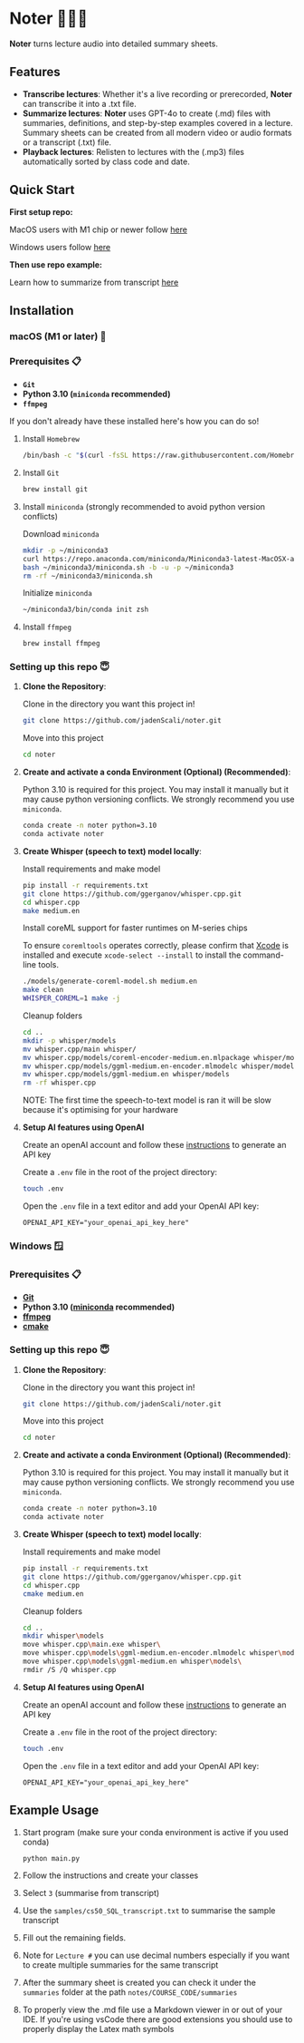 # Noter 👩🏻‍🏫

**Noter** turns lecture audio into detailed summary sheets.

## Features

- **Transcribe lectures**: Whether it's a live recording or prerecorded, **Noter** can transcribe it into a .txt file.
- **Summarize lectures**: **Noter** uses GPT-4o to create (.md) files with summaries, definitions, and step-by-step examples covered in a lecture. Summary sheets can be created from all modern video or audio formats or a transcript (.txt) file.
- **Playback lectures**: Relisten to lectures with the (.mp3) files automatically sorted by class code and date.

## Quick Start

**First setup repo:**

MacOS users with M1 chip or newer follow [here](#macos-m1-or-later-)

Windows users follow [here](#windows-)

**Then use repo example:**

Learn how to summarize from transcript [here](#example-usage)

## Installation
### macOS (M1 or later) 🍎

### Prerequisites 📋
- **`Git`**
- **Python 3.10 (`miniconda` recommended)**
- **`ffmpeg`**

If you don't already have these installed here's how you can do so!

1. Install `Homebrew`
     ```bash
     /bin/bash -c "$(curl -fsSL https://raw.githubusercontent.com/Homebrew/install/HEAD/install.sh)"
     ```

2. Install `Git`
     ```bash
     brew install git
     ```
     
3. Install `miniconda` (strongly recommended to avoid python version conflicts)

   Download `miniconda`
     ```bash
     mkdir -p ~/miniconda3
     curl https://repo.anaconda.com/miniconda/Miniconda3-latest-MacOSX-arm64.sh -o ~/miniconda3/miniconda.sh
     bash ~/miniconda3/miniconda.sh -b -u -p ~/miniconda3
     rm -rf ~/miniconda3/miniconda.sh
     ```

   Initialize `miniconda`
     ```bash
     ~/miniconda3/bin/conda init zsh
     ```

4. Install `ffmpeg`
     ```bash
     brew install ffmpeg
     ```
  
### Setting up this repo 😇

1. **Clone the Repository**:

    Clone in the directory you want this project in!
    ```bash
    git clone https://github.com/jadenScali/noter.git
    ```

    Move into this project
    ```bash
    cd noter
    ```
    
2. **Create and activate a conda Environment (Optional) (Recommended)**:

   Python 3.10 is required for this project. You may install it manually but it may cause python versioning conflicts. We strongly recommend you use `miniconda`.
    ```bash
    conda create -n noter python=3.10
    conda activate noter
    ```

3. **Create Whisper (speech to text) model locally**:

   Install requirements and make model
    ```bash
    pip install -r requirements.txt
    git clone https://github.com/ggerganov/whisper.cpp.git
    cd whisper.cpp
    make medium.en
    ```

   Install coreML support for faster runtimes on M-series chips
   
   To ensure `coremltools` operates correctly, please confirm that [Xcode](https://developer.apple.com/xcode/) is installed and execute `xcode-select --install` to install the command-line tools.
     ```bash
     ./models/generate-coreml-model.sh medium.en
     make clean
     WHISPER_COREML=1 make -j
     ```

   Cleanup folders
     ```bash
     cd ..
     mkdir -p whisper/models
     mv whisper.cpp/main whisper/
     mv whisper.cpp/models/coreml-encoder-medium.en.mlpackage whisper/models
     mv whisper.cpp/models/ggml-medium.en-encoder.mlmodelc whisper/models
     mv whisper.cpp/models/ggml-medium.en whisper/models
     rm -rf whisper.cpp
     ```

     NOTE: The first time the speech-to-text model is ran it will be slow because it's optimising for your hardware

4. **Setup AI features using OpenAI**

   Create an openAI account and follow these [instructions](https://help.openai.com/en/articles/8867743-assign-api-key-permissions) to generate an API key

   Create a `.env` file in the root of the project directory:
     ```bash
     touch .env
     ```
   Open the `.env` file in a text editor and add your OpenAI API key:
     ```env
     OPENAI_API_KEY="your_openai_api_key_here"
     ```

### Windows 🪟

### Prerequisites 📋
- **[Git](https://git-scm.com/book/en/v2/Getting-Started-Installing-Git)**
- **Python 3.10 ([miniconda](https://docs.anaconda.com/miniconda/#quick-command-line-install) recommended)**
- **[ffmpeg](https://www.ffmpeg.org/download.html)**
- **[cmake](https://cmake.org/download/)**
  
### Setting up this repo 😇

1. **Clone the Repository**:

    Clone in the directory you want this project in!
    ```bash
    git clone https://github.com/jadenScali/noter.git
    ```

    Move into this project
    ```bash
    cd noter
    ```
    
2. **Create and activate a conda Environment (Optional) (Recommended)**:

   Python 3.10 is required for this project. You may install it manually but it may cause python versioning conflicts. We strongly recommend you use `miniconda`.
    ```bash
    conda create -n noter python=3.10
    conda activate noter
    ```

3. **Create Whisper (speech to text) model locally**:

   Install requirements and make model
    ```bash
    pip install -r requirements.txt
    git clone https://github.com/ggerganov/whisper.cpp.git
    cd whisper.cpp
    cmake medium.en
    ```

   Cleanup folders
     ```bash
     cd ..
     mkdir whisper\models
     move whisper.cpp\main.exe whisper\
     move whisper.cpp\models\ggml-medium.en-encoder.mlmodelc whisper\models\
     move whisper.cpp\models\ggml-medium.en whisper\models\
     rmdir /S /Q whisper.cpp
     ```

4. **Setup AI features using OpenAI**

   Create an openAI account and follow these [instructions](https://help.openai.com/en/articles/8867743-assign-api-key-permissions) to generate an API key

   Create a `.env` file in the root of the project directory:
     ```bash
     touch .env
     ```
   Open the `.env` file in a text editor and add your OpenAI API key:
     ```env
     OPENAI_API_KEY="your_openai_api_key_here"
     ```

## Example Usage

1. Start program (make sure your conda environment is active if you used conda)
     ```bash
     python main.py
     ```

2. Follow the instructions and create your classes
   
4. Select ```3``` (summarise from transcript)

5. Use the ```samples/cs50_SQL_transcript.txt``` to summarise the sample transcript

6. Fill out the remaining fields.

7. Note for ```Lecture #``` you can use decimal numbers especially if you want to create multiple summaries for the same transcript

8. After the summary sheet is created you can check it under the ```summaries``` folder at the path ```notes/COURSE_CODE/summaries```

9. To properly view the .md file use a Markdown viewer in or out of your IDE. If you're using vsCode there are good extensions you should use to properly display the Latex math symbols
